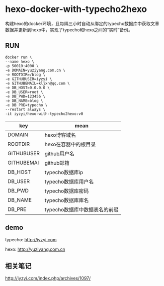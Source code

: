 # hexo-docker-with-typecho2hexo

构建hexo的docker环境，且每隔三小时自动从绑定的typecho数据库中获取文章数据并更新到hexo中，实现了typecho和hexo之间的“实时”备份。

## RUN

```
docker run \
--name hexo \
-p 50010:4000 \
-e DOMAIN=yuziyang.com.cn \
-e ROOTDIR=/blog \
-e GITHUBUSER=iyzyi \
-e GITHUBEMAIL=kljxn@qq.com \
-e DB_HOST=0.0.0.0 \
-e DB_USER=root \
-e DB_PWD=123456 \
-e DB_NAME=blog \
-e DB_PRE=typecho \
--restart always \
-it iyzyi/hexo-with-typecho2hexo:v0
```

| key        | mean                          |
| ---------- | ----------------------------- |
| DOMAIN     | hexo博客域名                  |
| ROOTDIR    | hexo在容器中的根目录          |
| GITHUBUSER | github用户名                  |
| GITHUBEMAI | github邮箱                    |
| DB_HOST    | typecho数据库ip               |
| DB_USER    | typecho数据库用户名           |
| DB_PWD     | typecho数据库密码             |
| DB_NAME    | typecho数据库库名             |
| DB_PRE     | typecho数据库中数据表名的前缀 |

## demo

typecho: <http://iyzyi.com>

hexo: <http://yuziyang.com.cn>

## 相关笔记

<http://iyzyi.com/index.php/archives/1097/>
